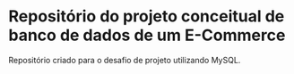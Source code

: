# Repositório do projeto conceitual de banco de dados de um E-Commerce
Repositório criado para o desafio de projeto utilizando MySQL.
